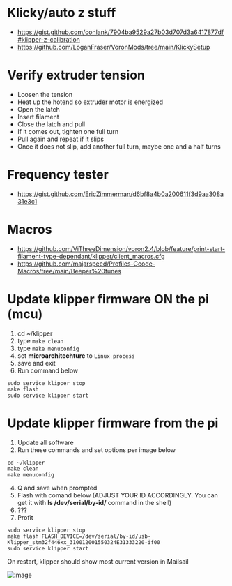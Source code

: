 #  Klicky/auto z stuff
- https://gist.github.com/conlank/7904ba9529a27b03d707d3a6417877df#klipper-z-calibration
- https://github.com/LoganFraser/VoronMods/tree/main/KlickySetup

# Verify extruder tension

- Loosen the tension
- Heat up the hotend so extruder motor is energized
- Open the latch
- Insert filament
- Close the latch and pull
- If it comes out, tighten one full turn
- Pull again and repeat if it slips
- Once it does not slip, add another full turn, maybe one and a half turns

# Frequency tester
- https://gist.github.com/EricZimmerman/d6bf8a4b0a200611f3d9aa308a31e3c1

# Macros
- https://github.com/ViThreeDimension/voron2.4/blob/feature/print-start-filament-type-dependant/klipper/client_macros.cfg
- https://github.com/majarspeed/Profiles-Gcode-Macros/tree/main/Beeper%20tunes

# Update klipper firmware ON the pi (mcu)

1. cd ~/klipper
2. type `make clean`
3. type `make menuconfig`
4. set **microarchitechture** to `Linux process`
5. save and exit
6. Run command below

```
sudo service klipper stop
make flash
sudo service klipper start
```

# Update klipper firmware from the pi

1. Update all software
2. Run these commands and set options per image below

```
cd ~/klipper
make clean
make menuconfig
 ```

4. Q and save when prompted
5. Flash with comand below (ADJUST YOUR ID ACCORDINGLY. You can get it with **ls /dev/serial/by-id/** command in the shell)
6. ???
7. Profit

```
sudo service klipper stop
make flash FLASH_DEVICE=/dev/serial/by-id/usb-Klipper_stm32f446xx_310012001550324E31333220-if00
sudo service klipper start
```

On restart, klipper should show most current version in Mailsail

![image](https://user-images.githubusercontent.com/4265254/198883349-bb3c9e14-1339-4a10-8706-6c6e036a2dcb.png)
